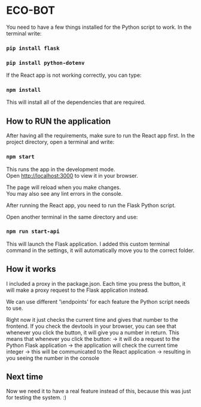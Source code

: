 # ECO-BOT

You need to have a few things installed for the Python script to work. In the terminal write:
### `pip install flask`
### `pip install python-dotenv`

If the React app is not working correctly, you can type:
### `npm install`
This will install all of the dependencies that are required.

## How to RUN the application

After having all the requirements, make sure to run the React app first.
In the project directory, open a terminal and write:

### `npm start`

This runs the app in the development mode.\
Open [http://localhost:3000](http://localhost:3000) to view it in your browser.

The page will reload when you make changes.\
You may also see any lint errors in the console.

After running the React app, you need to run the Flask Python script.

Open another terminal in the same directory and use:

### `npm run start-api`
This will launch the Flask application.
I added this custom terminal command in the settings, it will automatically move you to the correct folder.

## How it works

I included a proxy in the package.json. 
Each time you press the button, it will make a proxy request to the Flask application instead.

We can use different '\endpoints' for each feature the Python script needs to use.

Right now it just checks the current time and gives that number to the frontend.
If you check the devtools in your browser, you can see that whenever you click the button, it will give you a number in return. This means that whenever you click the button:
-> it will do a request to the Python Flask application
-> the application will check the current time integer
-> this will be communicated to the React application
-> resulting in you seeing the number in the console

## Next time

Now we need it to have a real feature instead of this, because this was just for testing the system. :)


